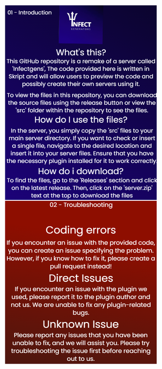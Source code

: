 ![introduction](https://github.com/MaYBeezP/InfectGens/blob/main/readme/images/01.png?raw=true)![troubeshooting](https://github.com/MaYBeezP/InfectGens/blob/main/readme/images/02.png?raw=true)
